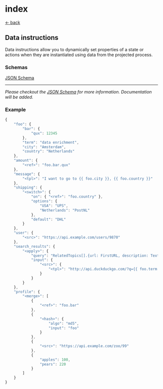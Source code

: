 # index

[← back](../)

## Data instructions

Data instructions allow you to dynamically set properties of a state or actions when they are instantiated using data from the projected process.

### Schemas

[JSON Schema](https://github.com/legalthings/livecontracts-specs/tree/1f2cef267dfdf6fb694c3f8e878eb0af9a5cc284/07-data-instruction/schema.json)

* * * * * * * * * * * * * * * * * * * * * * 
_Please checkout the _[_JSON Schema_](https://github.com/legalthings/livecontracts-specs/tree/1f2cef267dfdf6fb694c3f8e878eb0af9a5cc284/07-data-instruction/schema.json)_ for more information. Documentation will be added._

### Example

```javascript
{
    "foo": {
        "bar": {
            "qux": 12345
        },
        "term": "data enrichment",
        "city": "Amsterdam",
        "country": "Netherlands"
    },
    "amount": {
        "<ref>": "foo.bar.qux"
    },
    "message": {
        "<tpl>": "I want to go to {{ foo.city }}, {{ foo.country }}"
    },
    "shipping": {
        "<switch>": {
            "on": { "<ref>": "foo.country" },
            "options": {
                "USA": "UPS",
                "Netherlands": "PostNL"
            },
            "default": "DHL"
        }
    },
    "user": {
        "<src>": "https://api.example.com/users/9870"
    },
    "search_results": {
        "<apply>": {
            "query": "RelatedTopics[].{url: FirstURL, description: Text}",
            "input": {
                "<src>": {
                    "<tpl>": "http://api.duckduckgo.com/?q={{ foo.term }}&format=json"
                }
            }
        }
    },
    "profile": {
        "<merge>": [
            {
                "<ref>": "foo.bar"
            },
            {
                "<hash>": {
                    "algo": "md5",
                    "input": "foo"
                }
            },
            {
                "<src>": "https://api.example.com/zoo/99"
            },
            {
                "apples": 100,
                "pears": 220
            }
        ]
    }
}
```

